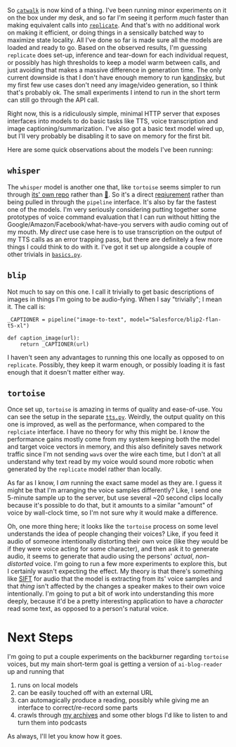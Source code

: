 So [`catwalk`](https://github.com/inaimathi/catwalk) is now kind of a thing. I've been running minor experiments on it on the box under my desk, and so far I'm seeing it perform _much_ faster than making equivalent calls into [`replicate`](https://replicate.com/). And that's with no additional work on making it efficient, or doing things in a sensically batched way to maximize state locality. All I've done so far is made sure all the models are loaded and ready to go. Based on the observed results, I'm guessing `replicate` does set-up, inference and tear-down for each individual request, or possibly has high thresholds to keep a model warm between calls, and just avoiding that makes a massive difference in generation time. The only current downside is that I don't have enough memory to run [kandinsky](https://huggingface.co/docs/diffusers/v0.19.3/api/pipelines/kandinsky_v22), but my first few use cases don't need any image/video generation, so I think that's probably ok. The small experiments I intend to run in the short term can still go through the API call.

Right now, this is a ridiculously simple, minimal HTTP server that exposes interfaces into models to do basic tasks like TTS, voice transcription and image captioning/summarization. I've also got a basic text model wired up, but I'll very probably be disabling it to save on memory for the first bit.

Here are some quick observations about the models I've been running:

## `whisper`

The `whisper` model is another one that, like `tortoise` seems simpler to run through [its' own repo](https://github.com/openai/whisper) rather than [🤗](https://huggingface.co/openai/whisper-large-v2). So it's a direct [reqiurement](https://github.com/inaimathi/catwalk/blob/master/requirements.txt) rather than being pulled in through the `pipeline` interface. It's also by far the fastest one of the models. I'm very seriously considering putting together some prototypes of voice command evaluation  that I can run without hitting the Google/Amazon/Facebook/what-have-you servers with audio coming out of my mouth. My _direct_ use case here is to use transcription on the output of my TTS calls as an error trapping pass, but there are definitely a few more things I could think to do with it. I've got it set up alongside a couple of other trivials in [`basics.py`](https://github.com/inaimathi/catwalk/blob/master/basics.py).

## `blip`

Not much to say on this one. I call it trivially to get basic descriptions of images in things I'm going to be audio-fying. When I say "trivially"; I mean it. The call is:

```
_CAPTIONER = pipeline("image-to-text", model="Salesforce/blip2-flan-t5-xl")

def caption_image(url):
    return _CAPTIONER(url)
```

I haven't seen any advantages to running this one locally as opposed to on `replicate`. Possibly, they keep it warm enough, or possibly loading it is fast enough that it doesn't matter either way.

## `tortoise`

Once set up, `tortoise` is amazing in terms of quality and ease-of-use. You can see the setup in the separate [`tts.py`](https://github.com/inaimathi/catwalk/blob/master/basics.py).  Weirdly, the output quality on this one is improved, as well as the performance, when compared to the `replciate` interface. I have no theory for why this might be. I _know_ the performance gains mostly come from my system keeping both the model and target voice vectors in memory, and this also definitely saves network traffic since I'm not sending `wav`s over the wire each time, but I don't at all understand why text read by my voice would sound more robotic when generated by the `replicate` model rather than locally.

As far as I know, I _am_ running the exact same model as they are. I guess it might be that I'm arranging the voice samples differently? Like, I send one 5-minute sample up to the server, but use several ~20 second clips locally because it's possible to do that, but it amounts to a similar "amount" of voice by wall-clock time, so I'm not sure why it would make a difference.

Oh, one more thing here; it looks like the `tortoise` process on some level understands the idea of people changing their voices? Like, if you feed it audio of someone intentionally distorting their own voice (like they would be if they were voice acting for some character), and then ask it to generate audio, it seems to generate that audio using the persons' _actual_, _non-distorted_ voice. I'm going to run a few more experiments to explore this, but I certainly wasn't expecting the effect. My theory is that there's something like [SIFT](TODO) for audio that the model is extracting from its' voice samples and that _thing_ isn't affected by the changes a speaker makes to their own voice intentionally. I'm going to put a bit of work into understanding this more deeply, because it'd be a pretty interesting application to have a _character_ read some text, as opposed to a person's natural voice.

# Next Steps

I'm going to put a couple experiments on the backburner regarding `tortoise` voices, but my main short-term goal is getting a version of `ai-blog-reader` up and running that

1. runs on local models
2. can be easily touched off with an external URL
3. can automagically produce a reading, possibly while giving me an interface to correct/re-record some parts
4. crawls through [my archives](https://inaimathi.ca/) and some other blogs I'd like to listen to and turn them into podcasts

As always, I'll let you know how it goes.
